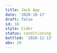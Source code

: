 ```yaml
---
title: Jack App
date: '2020-10-17'
draft: false
id: 18
style: Cider
status: conditioning
bottled: '2020-11-13'
abv: 20
---
```

